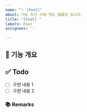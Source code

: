 ```yaml
---
name: "✨ [Feat]"
about: 기능 추가 시에 적는 템플릿 입니다.
title: "[Feat] "
labels: Feat
assignees: ''

---
```


## 📝 기능 개요
<!-- 이슈에 할당된 기능이 무엇인지 간략하게 한 줄로 적습니다 -->

## ✅ Todo
- [ ] 구현 내용 1
- [ ] 구현 내용 2

### 📚 Remarks
<!-- 기능 개발에 있어 비고사항이 있었다면 적습니다 -->
